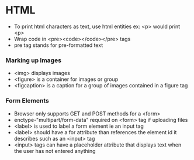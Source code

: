 # HTML

* To print html characters as text, use html entities ex: &lt;p&gt; would print &lt;p&gt;
* Wrap code in &lt;pre&gt;&lt;code&gt;&lt;/code&gt;&lt;/pre&gt; tags
* pre tag stands for pre-formatted text

### Marking up Images

* &lt;img&gt; displays images
* &lt;figure&gt; is a container for images or group
* &lt;figcaption&gt; is a caption for a group of images contained in a figure tag

### Form Elements

* Browser only supports GET and POST methods for a &lt;form&gt;
* enctype-"multipart/form-data" required on &lt;form&gt; tag if uploading files
* &lt;label&gt; is used to label a form element ie an input tag
* &lt;label&gt; should have a for attribute than references the element id it describes such as an &lt;input&gt; tag
* &lt;input&gt; tags can have a placeholder attribute that displays text when the user has not entered anything



